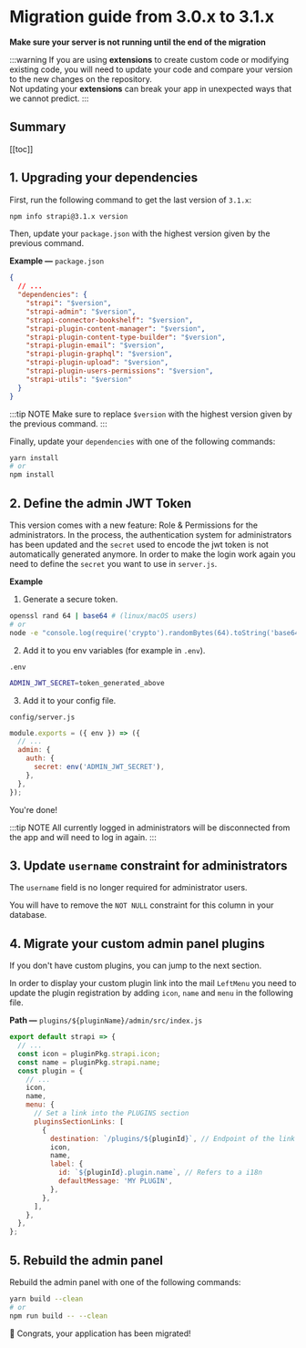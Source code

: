 # Migration guide from 3.0.x to 3.1.x

**Make sure your server is not running until the end of the migration**

:::warning
If you are using **extensions** to create custom code or modifying existing code, you will need to update your code and compare your version to the new changes on the repository.
<br>
Not updating your **extensions** can break your app in unexpected ways that we cannot predict.
:::

## Summary

[[toc]]

## 1. Upgrading your dependencies

First, run the following command to get the last version of `3.1.x`:

```bash
npm info strapi@3.1.x version
```

Then, update your `package.json` with the highest version given by the previous command.

**Example —** `package.json`

```json
{
  // ...
  "dependencies": {
    "strapi": "$version",
    "strapi-admin": "$version",
    "strapi-connector-bookshelf": "$version",
    "strapi-plugin-content-manager": "$version",
    "strapi-plugin-content-type-builder": "$version",
    "strapi-plugin-email": "$version",
    "strapi-plugin-graphql": "$version",
    "strapi-plugin-upload": "$version",
    "strapi-plugin-users-permissions": "$version",
    "strapi-utils": "$version"
  }
}
```

:::tip NOTE
Make sure to replace `$version` with the highest version given by the previous command.
:::

Finally, update your `dependencies` with one of the following commands:

```bash
yarn install
# or
npm install
```

## 2. Define the admin JWT Token

This version comes with a new feature: Role & Permissions for the administrators. In the process, the authentication system for administrators has been updated and the `secret` used to encode the jwt token is not automatically generated anymore.
In order to make the login work again you need to define the `secret` you want to use in `server.js`.

**Example**

1. Generate a secure token.

```bash
openssl rand 64 | base64 # (linux/macOS users)
# or
node -e "console.log(require('crypto').randomBytes(64).toString('base64'))" # (all users)
```

2. Add it to you env variables (for example in `.env`).

`.env`

```bash
ADMIN_JWT_SECRET=token_generated_above
```

3. Add it to your config file.

`config/server.js`

```js
module.exports = ({ env }) => ({
  // ...
  admin: {
    auth: {
      secret: env('ADMIN_JWT_SECRET'),
    },
  },
});
```

You're done!

:::tip NOTE
All currently logged in administrators will be disconnected from the app and will need to log in again.
:::

## 3. Update `username` constraint for administrators

The `username` field is no longer required for administrator users.

You will have to remove the `NOT NULL` constraint for this column in your database.

## 4. Migrate your custom admin panel plugins

If you don't have custom plugins, you can jump to the next section.

In order to display your custom plugin link into the mail `LeftMenu` you need to update the plugin registration by adding `icon`, `name` and `menu` in the following file.

**Path —** `plugins/${pluginName}/admin/src/index.js`

```js
export default strapi => {
  // ...
  const icon = pluginPkg.strapi.icon;
  const name = pluginPkg.strapi.name;
  const plugin = {
    // ...
    icon,
    name,
    menu: {
      // Set a link into the PLUGINS section
      pluginsSectionLinks: [
        {
          destination: `/plugins/${pluginId}`, // Endpoint of the link
          icon,
          name,
          label: {
            id: `${pluginId}.plugin.name`, // Refers to a i18n
            defaultMessage: 'MY PLUGIN',
          },
        },
      ],
    },
  },
};
```

## 5. Rebuild the admin panel

Rebuild the admin panel with one of the following commands:

```bash
yarn build --clean
# or
npm run build -- --clean
```

🎉 Congrats, your application has been migrated!
